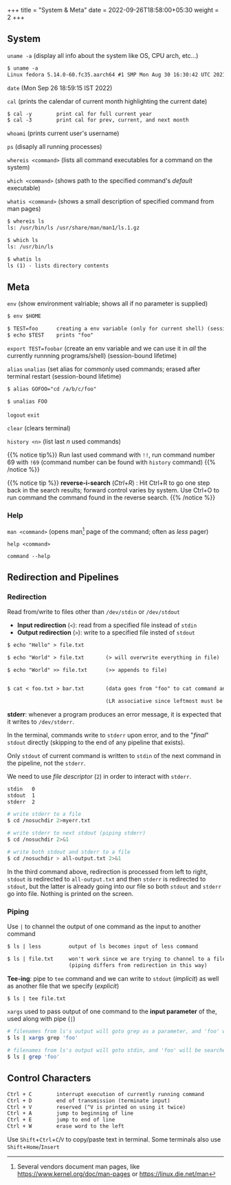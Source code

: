 +++
title = "System & Meta"
date =  2022-09-26T18:58:00+05:30
weight = 2
+++

## System 

`uname -a` (display all info about the system like OS, CPU arch, etc...)
```txt
$ uname -a
Linux fedora 5.14.0-60.fc35.aarch64 #1 SMP Mon Aug 30 16:30:42 UTC 2021 aarch64 aarch64 aarch64 GNU/Linux
```

`date` (Mon Sep 26 18:59:15 IST 2022)

`cal` (prints the calendar of current month highlighting the current date)

```txt
$ cal -y		print cal for full current year
$ cal -3		print cal for prev, current, and next month
```

`whoami` (prints current user's username)

`ps` (disaply all running processes)

`whereis <command>` (lists all command executables for a command on the system)

`which <command>` (shows path to the specified command's _default_ executable)

`whatis <command>` (shows a small description of specified command from man pages) 

```txt
$ whereis ls
ls: /usr/bin/ls /usr/share/man/man1/ls.1.gz

$ which ls
ls: /usr/bin/ls

$ whatis ls
ls (1) - lists directory contents
```

## Meta

`env` (show environment valriable; shows all if no parameter is supplied)

```txt
$ env $HOME

$ TEST=foo 		creating a env variable (only for current shell) (session-bound lifetime)
$ echo $TEST	prints "foo"
```

`export TEST=foobar` (create an env variable and we can use it in _all_ the currently runnning programs/shell) (session-bound lifetime)

`alias` `unalias` (set alias for commonly used commands; erased after terminal restart (session-bound lifetime)

```txt
$ alias GOFOO="cd /a/b/c/foo"

$ unalias FOO
```

`logout` `exit`

`clear` (clears terminal)

`history <n>` (list last _n_ used commands)

{{% notice tip%}}
Run last used command with `!!`, run command number 69 with `!69` (command number can be found with `history` command)
{{% /notice %}}

{{% notice tip %}}
**reverse-i-search** (_Ctrl_+_R_) : Hit Ctrl+R to go one step back in the search results; forward control varies by system. Use Ctrl+O to run command the command found in the reverse search.
{{% /notice %}}

### Help

`man <command>` (opens man[^1] page of the command; often as _less_ pager)
 
`help <command>`

`command --help`	

[^1]: Several vendors document man pages, like https://www.kernel.org/doc/man-pages or https://linux.die.net/man

## Redirection and Pipelines
### Redirection
Read from/write to files other than `/dev/stdin` or `/dev/stdout`

- **Input redirection** (`<`): read from a specified file instead of `stdin`
- **Output redirection** (`>`): write to a specified file insted of `stdout`

```txt
$ echo "Hello" > file.txt

$ echo "World" > file.txt		(> will overwrite everything in file)

$ echo "World" >> file.txt		(>> appends to file) 


$ cat < foo.txt > bar.txt 		(data goes from "foo" to cat command and then to "bar")

								(LR associative since leftmost must be a command and it needs parameters to run)
```

**stderr**: whenever a program produces an error message, it is expected that it writes to `/dev/stderr`. 

In the terminal, commands write to `stderr` upon error, and to the "_final_" `stdout` directly (skipping to the end of any pipeline that exists).

Only `stdout` of current command is written to `stdin` of the next command in the pipeline, not the `stderr`.

We need to use _file descriptor_ (`2`) in order to interact with `stderr`.

```txt
stdin	0
stdout 	1
stderr	2
```
```sh
# write stderr to a file
$ cd /nosuchdir 2>myerr.txt

# write stderr to next stdout (piping stderr)
$ cd /nosuchdir 2>&1

# write both stdout and stderr to a file
$ cd /nosuchdir > all-output.txt 2>&1
```

In the third command above, redirection is processed from left to right, `stdout` is redirected to `all-output.txt` and then `stderr` is redirected to `stdout`, but the latter is already going into our file so both `stdout` and `stderr` go into file. Nothing is printed on the screen. 

### Piping
Use `|` to channel the output of one command as the input to another command

```txt
$ ls | less			output of ls becomes input of less command

$ ls | file.txt		won't work since we are trying to channel to a file
					(piping differs from redirection in this way)
```

**Tee-ing**: pipe to `tee` command and we can write to `stdout` (_implicit_) as well as another file that we specify (_explicit_)
```txt
$ ls | tee file.txt
```

`xargs` used to pass output of one command to the **input parameter** of the, used along with pipe (`|`)
```sh
# filenames from ls's output will goto grep as a parameter, and 'foo' will be searched inside those files
$ ls | xargs grep 'foo'

# filenames from ls's output will goto stdin, and 'foo' will be searched in text (which are filenames themselves)
$ ls | grep 'foo'
```

## Control Characters
```txt
Ctrl + C 		interrupt execution of currently running command
Ctrl + D 		end of transmission (terminate input)
Ctrl + V 		reserved (^V is printed on using it twice)
Ctrl + A 		jump to beginning of line
Ctrl + E 		jump to end of line
Ctrl + W 		erase word to the left
```

Use `Shift`+`Ctrl`+`C`/`V` to copy/paste text in terminal. Some terminals also use `Shift`+`Home`/`Insert`